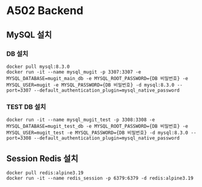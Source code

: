 # A502 Backend

## MySQL 설치

### DB 설치
```docker
docker pull mysql:8.3.0
docker run -it --name mysql_mugit -p 3307:3307 -e MYSQL_DATABASE=mugit_main_db -e MYSQL_ROOT_PASSWORD={DB 비밀번호} -e MYSQL_USER=mugit -e MYSQL_PASSWORD={DB 비밀번호} -d mysql:8.3.0 --port=3307 --default_authentication_plugin=mysql_native_password
```

### TEST DB 설치
```docker
docker run -it --name mysql_mugit_test -p 3308:3308 -e MYSQL_DATABASE=mugit_test_db -e MYSQL_ROOT_PASSWORD={DB 비밀번호} -e MYSQL_USER=mugit_test -e MYSQL_PASSWORD={DB 비밀번호} -d mysql:8.3.0 --port=3308 --default_authentication_plugin=mysql_native_password
```

## Session Redis 설치
```docker
docker pull redis:alpine3.19
docker run -it --name redis_session -p 6379:6379 -d redis:alpine3.19
```
